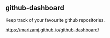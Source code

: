 ## github-dashboard

Keep track of your favourite github repositories.

https://marizamj.github.io/github-dashboard/
